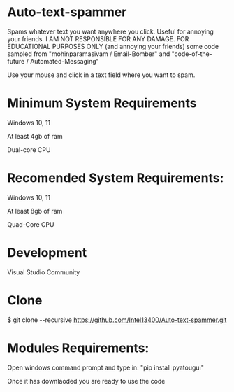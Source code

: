 # Auto-text-spammer
Spams whatever text you want anywhere you click. Useful for annoying your friends. I AM NOT RESPONSIBLE FOR ANY DAMAGE. FOR EDUCATIONAL PURPOSES ONLY (and annoying your friends) 
some code sampled from "mohinparamasivam / Email-Bomber" and "code-of-the-future / Automated-Messaging"

Use your mouse and click in a text field where you want to spam.


# Minimum System Requirements

Windows 10, 11

At least 4gb of ram

Dual-core CPU

# Recomended System Requirements:

Windows 10, 11

At least 8gb of ram

Quad-Core CPU

# Development

Visual Studio Community

# Clone
$ git clone --recursive https://github.com/Intel13400/Auto-text-spammer.git

# Modules Requirements:

  Open windows command prompt and type in:
    "pip install pyatougui"

Once it has downlaoded you are ready to use the code






